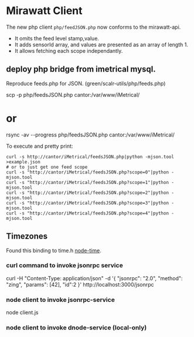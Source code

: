 # Mirawatt Client

The new php client `php/feedJSON.php` now conforms to the mirawatt-api.

* It omits the feed level stamp,value. 
* It adds sensorId array, and values are presented as an array of length 1.
* It allows fetching each scope independantly.


## deploy php bridge from imetrical mysql.
  Reproduce feeds.php for JSON. (green/scalr-utils/php/feeds.php)

  scp -p php/feedsJSON.php cantor:/var/www/iMetrical/
  # or
  rsync -av --progress php/feedsJSON.php cantor:/var/www/iMetrical/

To execute and pretty print:

    curl -s http://cantor/iMetrical/feedsJSON.php|python -mjson.tool >example.json
    # or to just get one feed scope
    curl -s "http://cantor/iMetrical/feedsJSON.php?scope=0"|python -mjson.tool
    curl -s "http://cantor/iMetrical/feedsJSON.php?scope=1"|python -mjson.tool
    curl -s "http://cantor/iMetrical/feedsJSON.php?scope=2"|python -mjson.tool
    curl -s "http://cantor/iMetrical/feedsJSON.php?scope=3"|python -mjson.tool
    curl -s "http://cantor/iMetrical/feedsJSON.php?scope=4"|python -mjson.tool


## Timezones
Found this binding to time.h [node-time](https://github.com/TooTallNate/node-time).

### curl command to invoke jsonrpc service

  curl -H "Content-Type: application/json" -d '{ "jsonrpc": "2.0", "method": "zing", "params": [42], "id":2 }' http://localhost:3000/jsonrpc

### node client to invoke jsonrpc-service

  node client.js

### node client to invoke dnode-service (local-only)
  